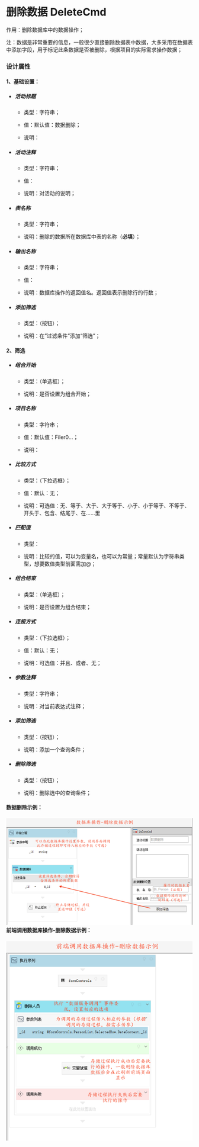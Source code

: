 # 删除数据 DeleteCmd

作用：删除数据库中的数据操作；

注：数据是非常重要的信息，一般很少直接删除数据表中数据，大多采用在数据表中添加字段，用于标记此条数据是否被删除，根据项目的实际需求操作数据；

### 设计属性

#### 1、基础设置：

* ##### 活动标题

  * 类型：字符串；

  * 值：默认值：数据删除；

  * 说明：
* ##### 活动注释

  * 类型：字符串；

  * 值：

  * 说明：对活动的说明；
* ##### 表名称

  * 类型：字符串；

  * 说明：删除的数据所在数据库中表的名称（**必填**）；
* ##### 输出名称

  * 类型：字符串；

  * 值：

  * 说明：数据库操作的返回值名。返回值表示删除行的行数；
* ##### 添加筛选

  * 类型：（按钮）；

  * 说明：在”过滤条件”添加“筛选”；

#### 2、筛选

* ##### 组合开始

  * 类型：（单选框）；

  * 说明：是否设置为组合开始；
* ##### 项目名称

  * 类型：字符串；

  * 值：默认值：Filer0…；

  * 说明：
* ##### 比较方式

  * 类型：（下拉选框）；

  * 值：默认：无；

  * 说明：可选值：无、等于、大于、大于等于、小于、小于等于、不等于、开头于、包含、结尾于、在……里
* ##### 匹配值

  * 类型：

  * 说明：比较的值，可以为变量名，也可以为常量；常量默认为字符串类型，想要数值类型前面需加@；
* ##### 组合结束

  * 类型：（单选框）；

  * 说明：是否设置为组合结束；
* ##### 连接方式

  * 类型：（下拉选框）；

  * 值：默认：无；

  * 说明：可选值：并且、或者、无；
* ##### 参数注释

  * 类型：字符串；

  * 说明：对当前表达式注释；
* ##### 添加筛选

  * 类型：（按钮）；

  * 说明：添加一个查询条件；
* ##### 删除筛选

  * 类型：（按钮）；

  * 说明：删除选中的查询条件；

#### 数据删除示例：

#### ![](/assets/deletecmd01.png)前端调用数据库操作-删除数据示例：

#### ![](/assets/deletecmd02.png)



